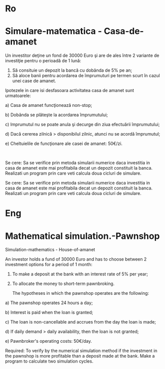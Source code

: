 # Ro
# Simulare-matematica - Casa-de-amanet

 Un investitor deţine un fond de 30000 Euro şi are de ales între 2 variante de investiţie pentru o perioadă de 1 lună:

1)   Să consituie un depozit la bancă cu dobânda de 5% pe an;
2)   Să aloce banii pentru acordarea de împrumuturi pe termen scurt în cazul unei case de amanet.

  Ipotezele in care isi desfasoara activitatea casa de amanet sunt urmatoarele:

a)   Casa de amanet funcţionează non-stop;

b)   Dobânda se plăteşte la acordarea împrumutului;

c)   Imprumutul nu se poate anula şi decurge din ziua efectuării împrumutului;

d)   Dacă cererea zilnică > disponibilul zilnic, atunci nu se acordă împrumutul;

e)   Cheltuielile de funcţionare ale casei de amanet: 50€/zi.

<br>

Se cere: Sa se verifice prin metoda simularii numerice daca investitia in casa de amanet este mai profitabila decat un depozit constituit la banca. Realizati un program prin care veti calcula doua cicluri de simulare.



Se cere:
	Sa se verifice prin metoda simularii numerice daca investitia in casa de amanet este mai profitabila decat un depozit constituit la banca. Realizati un program prin care veti calcula doua cicluri de simulare.

# Eng
# Mathematical simulation.-Pawnshop

 Simulation-mathematics - House-of-amanet

  An investor holds a fund of 30000 Euro and has to choose between 2 investment options for a period of 1 month:
  
1) To make a deposit at the bank with an interest rate of 5% per year;
2) To allocate the money to short-term pawnbroking.

   The hypotheses in which the pawnshop operates are the following:
   
a) The pawnshop operates 24 hours a day;

b) Interest is paid when the loan is granted;

c) The loan is non-cancellable and accrues from the day the loan is made;

d) If daily demand > daily availability, then the loan is not granted;

e) Pawnbroker's operating costs: 50€/day.


Required:
	To verify by the numerical simulation method if the investment in the pawnshop is more profitable than a deposit made at the bank. Make a program to calculate two simulation cycles.
